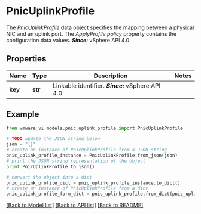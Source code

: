 # PnicUplinkProfile

The *PnicUplinkProfile* data object specifies the mapping between a physical NIC and an uplink port.  The *ApplyProfile.policy* property contains the configuration data values.  ***Since:*** vSphere API 4.0 

## Properties
Name | Type | Description | Notes
------------ | ------------- | ------------- | -------------
**key** | **str** | Linkable identifier.  ***Since:*** vSphere API 4.0  | 

## Example

```python
from vmware_vi.models.pnic_uplink_profile import PnicUplinkProfile

# TODO update the JSON string below
json = "{}"
# create an instance of PnicUplinkProfile from a JSON string
pnic_uplink_profile_instance = PnicUplinkProfile.from_json(json)
# print the JSON string representation of the object
print PnicUplinkProfile.to_json()

# convert the object into a dict
pnic_uplink_profile_dict = pnic_uplink_profile_instance.to_dict()
# create an instance of PnicUplinkProfile from a dict
pnic_uplink_profile_form_dict = pnic_uplink_profile.from_dict(pnic_uplink_profile_dict)
```
[[Back to Model list]](../README.md#documentation-for-models) [[Back to API list]](../README.md#documentation-for-api-endpoints) [[Back to README]](../README.md)


